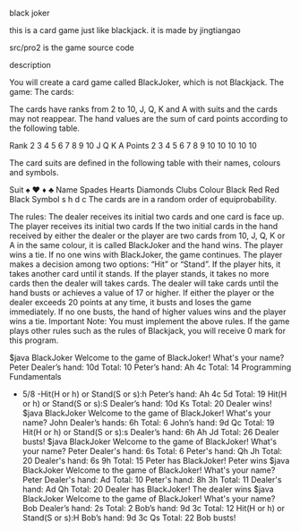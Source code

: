 black joker

this is a card game just like blackjack.
it is made by jingtiangao 

src/pro2 is the game source code


description

You will create a card game called BlackJoker, which is not Blackjack.
The game:
The cards:

The cards have ranks from 2 to 10, J, Q, K and A with suits and the cards may not reappear.
The hand values are the sum of card points according to the following table.

Rank 2 3 4 5 6 7 8 9 10 J Q K A
Points 2 3 4 5 6 7 8 9 10 10 10 10 10

The card suits are defined in the following table with their names, colours and symbols.

Suit ♠           ♥          ♦               ♣
Name Spades Hearts Diamonds Clubs
Colour Black Red   Red      Black
Symbol s      h    d        c 
The cards are in a random order of equiprobability.

The rules:
The dealer receives its initial two cards and one card is face up.
The player receives its initial two cards
If the two initial cards in the hand received by either the dealer or the player are two cards
from 10, J, Q, K or A in the same colour, it is called BlackJoker and the hand wins. The
player wins a tie.
If no one wins with BlackJoker, the game continues.
The player makes a decision among two options: “Hit” or “Stand”.
If the player hits, it takes another card until it stands.
If the player stands, it takes no more cards then the dealer will takes cards.
The dealer will take cards until the hand busts or achieves a value of 17 or higher.
If either the player or the dealer exceeds 20 points at any time, it busts and loses the game
immediately.
If no one busts, the hand of higher values wins and the player wins a tie.
Important Note: You must implement the above rules. If the game plays other rules such as the rules
of Blackjack, you will receive 0 mark for this program.

$java BlackJoker
Welcome to the game of BlackJoker!
What's your name? Peter
Dealer’s hand: 10d Total: 10
Peter’s hand: Ah 4c Total: 14
Programming Fundamentals
- 5/8 -Hit(H or h) or Stand(S or s):h
Peter’s hand: Ah 4c 5d Total: 19
Hit(H or h) or Stand(S or s):S
Dealer’s hand: 10d Ks Total: 20
Dealer wins!
$java BlackJoker
Welcome to the game of BlackJoker!
What's your name? John
Dealer’s hands: 6h Total: 6
John’s hand: 9d Qc Total: 19
Hit(H or h) or Stand(S or s):s
Dealer’s hand: 6h Ah Jd Total: 26
Dealer busts!
$java BlackJoker
Welcome to the game of BlackJoker!
What's your name? Peter
Dealer's hand: 6s Total: 6
Peter's hand: Qh Jh Total: 20
Dealer's hand: 6s 9h Total: 15
Peter has BlackJoker! Peter wins
$java BlackJoker
Welcome to the game of BlackJoker!
What's your name? Peter
Dealer's hand: Ad Total: 10
Peter's hand: 8h 3h Total: 11
Dealer's hand: Ad Qh Total: 20
Dealer has BlackJoker! The dealer wins
$java BlackJoker
Welcome to the game of BlackJoker!
What's your name? Bob
Dealer’s hand: 2s Total: 2
Bob’s hand: 9d 3c Total: 12
Hit(H or h) or Stand(S or s):H
Bob’s hand: 9d 3c Qs Total: 22
Bob busts!



